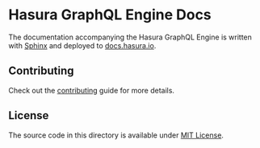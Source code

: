 # Hasura GraphQL Engine Docs

The documentation accompanying the Hasura GraphQL Engine is written with
[Sphinx](http://www.sphinx-doc.org/en/master/) and deployed to
[docs.hasura.io](https://docs.hasura.io).

## Contributing

Check out the [contributing](CONTRIBUTING.md) guide for more details.

## License

The source code in this directory is available under [MIT License](../LICENSE-community).
